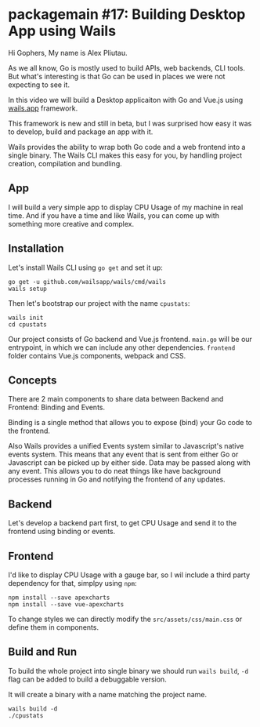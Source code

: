 # packagemain #17: Building Desktop App using Wails

Hi Gophers, My name is Alex Pliutau.

As we all know, Go is mostly used to build APIs, web backends, CLI tools. But what's interesting is that Go can be used in places we were not expecting to see it.

In this video we will build a Desktop applicaiton with Go and Vue.js using [wails.app](https://wails.app) framework.

This framework is new and still in beta, but I was surprised how easy it was to develop, build and package an app with it.

Wails provides the ability to wrap both Go code and a web frontend into a single binary. The Wails CLI makes this easy for you, by handling project creation, compilation and bundling.

## App

I will build a very simple app to display CPU Usage of my machine in real time. And if you have a time and like Wails, you can come up with something more creative and complex.

## Installation

Let's install Wails CLI using `go get` and set it up:

```
go get -u github.com/wailsapp/wails/cmd/wails
wails setup
```

Then let's bootstrap our project with the name `cpustats`:

```
wails init
cd cpustats
```

Our project consists of Go backend and Vue.js frontend. `main.go` will be our entrypoint, in which we can include any other dependencies. `frontend` folder contains Vue.js components, webpack and CSS.

## Concepts

There are 2 main components to share data between Backend and Frontend: Binding and Events.

Binding is a single method that allows you to expose (bind) your Go code to the frontend. 

Also Wails provides a unified Events system similar to Javascript's native events system. This means that any event that is sent from either Go or Javascript can be picked up by either side. Data may be passed along with any event. This allows you to do neat things like have background processes running in Go and notifying the frontend of any updates.

## Backend

Let's develop a backend part first, to get CPU Usage and send it to the frontend using binding or events.

## Frontend

I'd like to display CPU Usage with a gauge bar, so I wil include a third party dependency for that, simplpy using `npm`:

```
npm install --save apexcharts
npm install --save vue-apexcharts
```

To change styles we can directly modify the `src/assets/css/main.css` or define them in components.

## Build and Run

To build the whole project into single binary we should run `wails build`, `-d` flag can be added to build a debuggable version.

It will create a binary with a name matching the project name.

```
wails build -d
./cpustats
```

